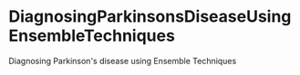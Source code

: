 # DiagnosingParkinsonsDiseaseUsingEnsembleTechniques
Diagnosing Parkinson's disease using Ensemble Techniques
